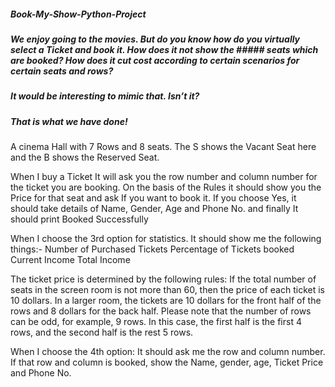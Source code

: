 ##### Book-My-Show-Python-Project
##### We enjoy going to the movies. But do you know how do you virtually select a Ticket and book it. How does it not show the ##### seats which are booked? How does it cut cost according to certain scenarios for certain seats and rows? 
##### It would be interesting to mimic that. Isn’t it?
##### That is what we have done!
A cinema Hall with 7 Rows and 8 seats. The S shows the Vacant Seat here and the B shows the Reserved Seat. 

When I buy a Ticket It will ask you the row number and column number for the ticket you are booking. On the basis of the Rules it should show you the Price for that seat and ask If you want to book it.
If you choose Yes, it should take details of Name, Gender, Age and Phone No. and finally It should print Booked Successfully

When I choose the 3rd option for statistics.
It should show me the following things:-
Number of Purchased Tickets
Percentage of Tickets booked
Current Income
Total Income

The ticket price is determined by the following rules:
If the total number of seats in the screen room is not more than 60, then the price of each ticket is 10 dollars.
In a larger room, the tickets are 10 dollars for the front half of the rows and 8 dollars for the back half. Please note that the number of rows can be odd, for example, 9 rows. In this case, the first half is the first 4 rows, and the second half is the rest 5 rows.

When I choose the 4th option:
It should ask me the row and column number.
If that row and column is booked, show the Name, gender, age, Ticket Price and Phone No.
